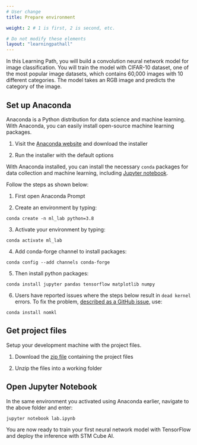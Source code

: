 ```yaml
---
# User change
title: Prepare environment

weight: 2 # 1 is first, 2 is second, etc.

# Do not modify these elements
layout: "learningpathall"
---
```


In this Learning Path, you will build a convolution neural network model for image classification. You will train the model with CIFAR-10 dataset, one of the most popular image datasets, which contains 60,000 images with 10 different categories. The model takes an RGB image and predicts the category of the image.

## Set up Anaconda

Anaconda is a Python distribution for data science and machine learning. With Anaconda, you can easily install open-source machine learning packages.

1. Visit the [Anaconda website](https://www.anaconda.com/) and download the installer

2. Run the installer with the default options

With Anaconda installed, you can install the necessary `conda` packages for data collection and machine learning, including [Jupyter notebook](https://jupyter.org/).

Follow the steps as shown below:

1. First open Anaconda Prompt

2. Create an environment by typing:

```console
conda create -n ml_lab python=3.8
```
3. Activate your environment by typing:

```console
conda activate ml_lab
```
4. Add conda-forge channel to install packages:

```console
conda config --add channels conda-forge
```
5. Then install python packages:

```console
conda install jupyter pandas tensorflow matplotlib numpy 
```
6. Users have reported issues where the steps below result in `dead kernel` errors. To fix the problem, [described as a GitHub issue](https://github.com/dmlc/xgboost/issues/1715), use:

```console
conda install nomkl
```

## Get project files

Setup your development machine with the project files.

1. Download the [zip file](https://github.com/ArmDeveloperEcosystem/arm-learning-paths/blob/main/content/learning-paths/microcontrollers/img_nn_stcube/Project_Files/img_class_stcube.zip) containing the project files

2. Unzip the files into a working folder

## Open Jupyter Notebook

In the same environment you activated using Anaconda earlier, navigate to the above folder and enter:
```console
jupyter notebook lab.ipynb
```
You are now ready to train your first neural network model with TensorFlow and deploy the inference with STM Cube AI.